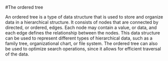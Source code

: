 #The ordered tree



An ordered tree is a type of data structure that is used to store and organize data in a hierarchical structure. It consists of nodes that are connected by 
directed, or ordered, edges. Each node may contain a value, or data, and each edge defines the relationship between the nodes. This data structure can be 
used to represent different types of hierarchical data, such as a family tree, organizational chart, or file system. The ordered tree can also be used to 
optimize search operations, since it allows for efficient traversal of the data.
